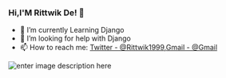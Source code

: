 ### Hi,I'M Rittwik De!  👋

- 🔭 I’m currently Learning Django
- 🤔 I’m looking for help with Django
- 📫 How to reach me: [Twitter - @Rittwik1999](https://twitter.com/Rittwik1999),[Gmail - @Gmail](https://mail.google.com/mail/u/0/#inbox)

![enter image description here](https://github-readme-stats.vercel.app/api?username=rikde1999&&show_icons=true&title_color=ffffff&icon_color=bb2acf&text_color=daf7dc&bg_color=191919)
